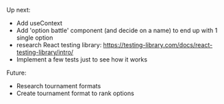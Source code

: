 Up next:

- Add useContext
- Add 'option battle' component (and decide on a name) to end up with 1 single option
- research React testing library: https://testing-library.com/docs/react-testing-library/intro/
- Implement a few tests just to see how it works

Future:

- Research tournament formats
- Create tournament format to rank options
